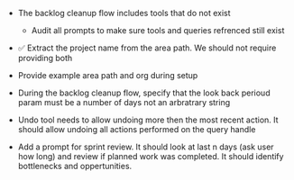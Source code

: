 - The backlog cleanup flow includes tools that do not exist
   - Audit all prompts to make sure tools and queries refrenced still exist

- ✅ Extract the project name from the area path. We should not require providing both

- Provide example area path and org during setup

- During the backlog cleanup flow, specify that the look back perioud param must be a number of days not an arbratrary string

- Undo tool needs to allow undoing more then the most recent action. It should allow undoing all actions performed on the query handle

- Add a prompt for sprint review. It should look at last n days (ask user how long) and review if planned work was completed. It should identify bottlenecks and oppertunities.